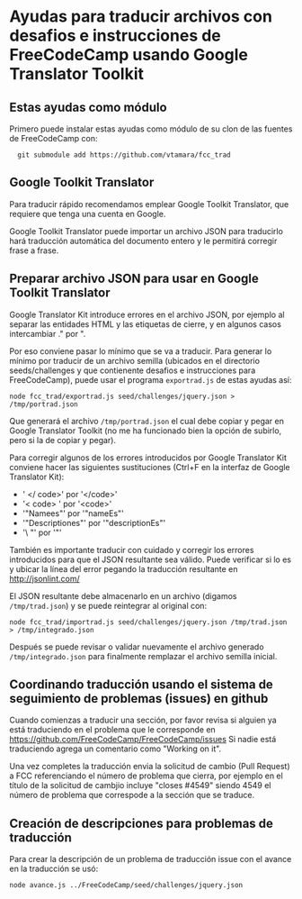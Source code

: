 # Ayudas para traducir archivos con desafios e instrucciones de FreeCodeCamp usando Google Translator Toolkit

## Estas ayudas como módulo

Primero puede instalar estas ayudas como módulo de su clon de 
las fuentes de FreeCodeCamp con:
```
  git submodule add https://github.com/vtamara/fcc_trad
```

## Google Toolkit Translator

Para traducir rápido recomendamos emplear Google Toolkit Translator, que 
requiere que tenga una cuenta en Google.

Google Toolkit Translator puede importar un archivo JSON para traducirlo
hará traducción automática del documento entero y le permitirá corregir
frase a frase.

## Preparar archivo JSON para usar en Google Toolkit Translator

Google Translator Kit introduce errores en el archivo JSON, por ejemplo al 
separar las entidades HTML y las etiquetas de cierre, y en algunos casos 
intercambiar ." por ".

Por eso conviene pasar lo mínimo que se va a traducir. 
Para generar lo mínimo por traducir de un archivo semilla (ubicados en el 
directorio seeds/challenges y que contienente desafios e instrucciones para 
FreeCodeCamp), puede usar el programa ```exportrad.js``` de estas
ayudas así:
```
node fcc_trad/exportrad.js seed/challenges/jquery.json > /tmp/portrad.json
```

Que generará el archivo ```/tmp/portrad.json``` el cual debe copiar y pegar en 
Google Translator Toolkit (no me ha funcionado bien la opción de subirlo,
pero si la de copiar y pegar).

Para corregir algunos de los errores introducidos por Google Translator Kit 
conviene hacer las siguientes sustituciones (Ctrl+F en la interfaz
de Google Translator Kit):
* ' </ code>' por '&lt;/code>'
* '&lt; code> ' por '&lt;code>'
* '"Namees"' por '"nameEs"'
* '"Descriptiones"' por '"descriptionEs"'
* '\ "' por '\"'

También es importante traducir con cuidado y corregir los errores introducidos
para que el JSON resultante sea válido.  Puede verificar si lo es y ubicar
la línea del error pegando la traducción resultante en http://jsonlint.com/

El JSON resultante debe almacenarlo en un archivo (digamos ```/tmp/trad.json```)
y se puede reintegrar al original con:
```
node fcc_trad/importrad.js seed/challenges/jquery.json /tmp/trad.json > /tmp/integrado.json
```
Después se puede revisar o validar nuevamente el archivo generado 
```/tmp/integrado.json``` para finalmente remplazar el archivo semilla inicial.

## Coordinando traducción usando el sistema de seguimiento de problemas (issues) en github 

Cuando comienzas a traducir una sección, por favor revisa si alguien ya está
traduciendo en el problema que le corresponde en 
  https://github.com/FreeCodeCamp/FreeCodeCamp/issues
Si nadie está traduciendo agrega un comentario como "Working on it".

Una vez completes la traducción envia la solicitud de cambio (Pull Request)
a FCC referenciando el número de problema que cierra, por ejemplo en el
título de la solicitud de cambjio incluye "closes #4549" siendo 4549 el 
número de problema que correspode a la sección que se traduce.

## Creación de descripciones para problemas de traducción

Para crear la descripción de un problema de traducción issue con el avance 
en la traducción se usó:
```
node avance.js ../FreeCodeCamp/seed/challenges/jquery.json
```

